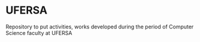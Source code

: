 # UFERSA
Repository to put activities, works developed during the period of Computer Science faculty at UFERSA
